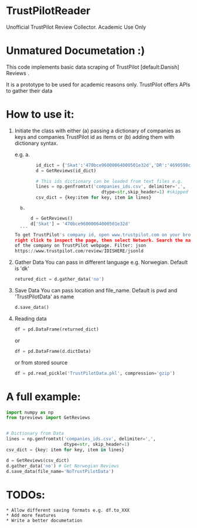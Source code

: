 # TrustPilotReader
Unofficial TrustPilot Review Collector. Academic Use Only

# Unmatured Documetation :)

This code implements basic data scraping of TrustPilot [default:Danish] Reviews .

It is a prototype to be used for academic reasons only.
TrustPilot offers APIs to gather their data
 

# How to use it:

1. Initiate the class with either (a) passing a dictionary of companies as keys
    and companies TrustPilot id as items or (b) adding them with dictionary syntax.

    e.g. a.
    ```python
            id_dict = {'Skat':'470bce96000064000501e32d','DR':'4690598c00006400050003ee'}
            d = GetReviews(id_dict)

            # This ids dictionary can be loaded from text files e.g.
            lines = np.genfromtxt('companies_ids.csv', delimiter=',',
                                     dtype=str,skip_header=1) #skipped header
            csv_dict = {key:item for key, item in lines} 
      ```
         
         b. 
      ```python
            d = GetReviews()
            d['Skat'] = '470bce96000064000501e32d'
        ``` 
    To get TrustPilot's company id, open www.trustpilot.com on your browser
    right click to inspect the page, then select Network. Search the name
    of the company on TrustPilot webpage. Filter: json
    https://www.trustpilot.com/review/IDISHERE/jsonld
   

2. Gather Data 
    You can pass in different language e.g. Norwegian. Default is 'dk'
    ```python
    retured_dict = d.gather_data('no')
    ```
3. Save Data
    You can pass location and file_name. Default is pwd and 'TrustPilotData' as name
    ```python
    d.save_data()
    ```
4. Reading data
    ```python
    df = pd.DataFrame(returned_dict)
    ```
    or
    ```python
    df = pd.DataFrame(d.dictData)
    ```
    or from stored source

    ```python
    df = pd.read_pickle('TrustPilotData.pkl', compression='gzip')
    ```
# A full example:

```python
import numpy as np
from tpreviews import GetReviews


# Dictionary from Data 
lines = np.genfromtxt('companies_ids.csv', delimiter=',',
                      dtype=str, skip_header=1)
csv_dict = {key: item for key, item in lines}

d = GetReviews(csv_dict)
d.gather_data('no') # Get Norwegian Reviews
d.save_data(file_name='NoTrustPilotData')
```

# TODOs:
    * Allow different saving formats e.g. df.to_XXX
    * Add more features
    * Write a better documetation

